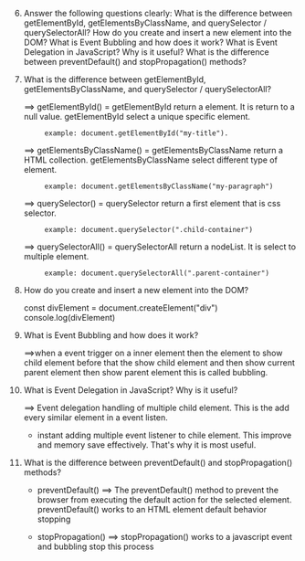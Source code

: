 6. Answer the following questions clearly:
What is the difference between getElementById, getElementsByClassName, and querySelector / querySelectorAll?
How do you create and insert a new element into the DOM?
What is Event Bubbling and how does it work?
What is Event Delegation in JavaScript? Why is it useful?
What is the difference between preventDefault() and stopPropagation() methods?

1. What is the difference between getElementById, getElementsByClassName, and querySelector / querySelectorAll?

    ==> getElementById() = getElementById return a element. It is return to a null value. getElementById select a unique specific element.

            example: document.getElementById("my-title").

    ==> getElementsByClassName() = getElementsByClassName return a HTML collection. getElementsByClassName select different type of element.

            example: document.getElementsByClassName("my-paragraph") 

    ==> querySelector() = querySelector return a first element that is css selector.

            example: document.querySelector(".child-container") 

    ==> querySelectorAll() = querySelectorAll return a nodeList. It is select to multiple element. 

            example: document.querySelectorAll(".parent-container") 



2. How do you create and insert a new element into the DOM?

    const divElement = document.createElement("div")
    console.log(divElement)


3. What is Event Bubbling and how does it work?

    ==>when a event trigger on a inner element then the element to show child element before that the show child element and then show current parent element then show parent element this is called bubbling.


4. What is Event Delegation in JavaScript? Why is it useful?
     
    ==> Event delegation handling of multiple child element. This is the add every similar element  in a event listen. 

    * instant adding multiple event listener to chile element. This improve and memory save effectively. That's why it is most useful.

5. What is the difference between preventDefault() and stopPropagation() methods?

    * preventDefault() ==> The preventDefault() method to prevent the browser from executing the default action for the selected element. preventDefault() works to an HTML element default behavior stopping

    * stopPropagation() ==> stopPropagation() works to a javascript event and bubbling stop this process


